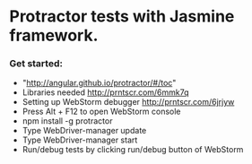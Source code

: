 # Protractor tests with Jasmine framework.

### Get started:
* "http://angular.github.io/protractor/#/toc"
* Libraries needed http://prntscr.com/6mmk7q
* Setting up WebStorm debugger http://prntscr.com/6jrjyw
* Press Alt + F12 to open WebStorm console
* npm install -g protractor
* Type WebDriver-manager update
* Type WebDriver-manager start
* Run/debug tests by clicking run/debug button of WebStorm